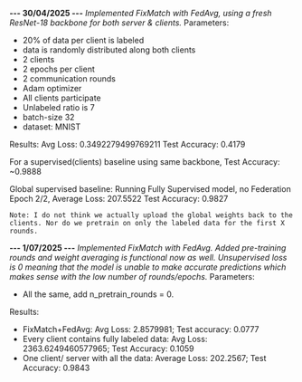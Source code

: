 **--- 30/04/2025 ---**
*Implemented FixMatch with FedAvg, using a fresh ResNet-18 backbone for both server & clients.*
Parameters: 
- 20% of data per client is labeled
- data is randomly distributed along both clients
- 2 clients
- 2 epochs per client
- 2 communication rounds
- Adam optimizer
- All clients participate
- Unlabeled ratio is 7
- batch-size 32
- dataset: MNIST

Results:
Avg Loss: 0.3492279499769211 Test Accuracy: 0.4179

For a supervised(clients) baseline using same backbone, Test Accuracy: ~0.9888

Global supervised baseline:
Running Fully Supervised model, no Federation
Epoch 2/2, Average Loss: 207.5522
Test Accuracy: 0.9827

`Note: I do not think we actually upload the global weights back to the clients. Nor do we pretrain on only the labeled data for the first X rounds.`


**--- 1/07/2025 ---**
*Implemented FixMatch with FedAvg. Added pre-training rounds and weight averaging is functional now as well. Unsupervised loss is 0 meaning that the model is unable to make accurate predictions which makes sense with the low number of rounds/epochs.*
Parameters:
- All the same, add n_pretrain_rounds = 0.

Results:
- FixMatch+FedAvg: Avg Loss: 2.8579981; Test accuracy: 0.0777
- Every client contains fully labeled data: Avg Loss: 2363.6249460577965; Test Accuracy: 0.1059
- One client/ server with all the data: Average Loss: 202.2567; Test Accuracy: 0.9843